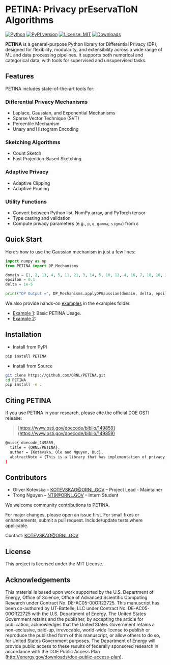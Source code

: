 <!-- 
# PETINA: Privacy prEservaTIoN Algorithms

**PETINA** is a Python package that provides a comprehensive suite of state-of-the-art differential privacy (DP) algorithms. It supports both supervised and unsupervised learning tasks and handles both numerical and categorical data types. PETINA is designed to be modular and easily integrated into existing machine learning pipelines, addressing common limitations in other libraries, such as limited algorithm diversity or complexity of use.

If you use this package in your work, please cite the appropriate reference from the official OSTI page:  
[https://www.osti.gov/doecode/biblio/149859](https://www.osti.gov/doecode/biblio/149859)

## Contributors

The PETINA project is developed and maintained by the following contributors:

- **Oliver Kotevska** – KOTEVSKAO@ORNL.GOV – Project Lead  
- **Trong Nguyen** – NT9@ORNL.GOV – Intern Student  

We welcome new contributors. See the [Contributing](#contributing) section for how to get involved.


## Featuresw

PETINA provides the following functionality:

### Differential Privacy Mechanisms
- Gaussian Mechanism (standard DP)
- Rényi Differential Privacy (RDP) Gaussian Mechanism
- Exponential Mechanism
- Laplace Mechanism
- Unary Encoding, Histogram Encoding
- Sparse Vector Technique
- DP Clipping, DP Pruning, DP Percentile Mechanism

### Sketching Algorithms
- Count Sketch
- Fast Projection-Based Sketching

### Adaptive Mechanisms
- Adaptive Clipping
- Adaptive Pruning

### Utility Functions
- Convert between:
  - Python list ↔ NumPy array
  - Python list ↔ PyTorch tensor
- Type casting and validation utilities
- Compute privacy parameters (p, q) from a given epsilon (ε)

## Installation

### Install via PyPI

```bash
pip install PETINA
````

### Install from Source

```bash
git clone https://github.com/ORNL/PETINA.git
cd PETINA
pip install -e .
```


## Quick Start

Here is a minimal example to apply the Gaussian mechanism:

```python
import numpy as np
from PETINA import DP_Mechanisms

domain = [1, 2, 13, 4, 5, 11, 21, 3, 14, 5, 10, 12, 4, 16, 7, 18, 10, 30, 20, 15, 27]
epsilon = 0.1
delta = 1e-5

print("DP Output =", DP_Mechanisms.applyDPGaussian(domain, delta, epsilon))
```


## More Examples

We provide additional [examples](./PETINA/examples/) in this folder to help you better understand Differential Privacy concepts and how to use the PETINA library effectively.

## License

This project is licensed under the [MIT License](LICENSE).


## Acknowledgements

This material is based upon work supported by the U.S. Department of Energy, Office of Science, Office of Advanced Scientific Computing Research under Contract No. DE-AC05-00OR22725. This manuscript has been co-authored by UT-Battelle, LLC under Contract No. DE-AC05-00OR22725 with the U.S. Department of Energy. The United States Government retains and the publisher, by accepting the article for publication, acknowledges that the United States Government retains a non-exclusive, paid-up, irrevocable, world-wide license to publish or reproduce the published form of this manuscript, or allow others to do so, for United States Government purposes. The Department of Energy will provide public access to these results of federally sponsored research in accordance with the DOE Public Access Plan (http://energy.gov/downloads/doe-public-access-plan).


## Contributing

Contributions to PETINA are welcome.

If you're planning a major change, please open an issue first to discuss it. For smaller changes or fixes, feel free to open a pull request directly.

Make sure to update or add tests if needed.

For questions or to coordinate contributions, you may contact [Dr.Olivera Kotevska](**KOTEVSKAO@ORNL.GOV**) -->


# PETINA: Privacy prEservaTIoN Algorithms

[![Python](https://img.shields.io/pypi/pyversions/petina)](https://pypi.org/project/PETINA/)
[![PyPI version](https://img.shields.io/pypi/v/petina)](https://pypi.org/project/PETINA/)
[![License: MIT](https://img.shields.io/badge/License-MIT-yellow.svg)](LICENSE)
[![Downloads](https://static.pepy.tech/badge/petina)](https://pepy.tech/project/petina)

**PETINA** is a general-purpose Python library for Differential Privacy (DP), designed for flexibility, modularity, and extensibility across a wide range of ML and data processing pipelines. It supports both numerical and categorical data, with tools for supervised and unsupervised tasks.

##  Features

PETINA includes state-of-the-art tools for:

###  Differential Privacy Mechanisms
- Laplace, Gaussian, and Exponential Mechanisms
- Sparse Vector Technique (SVT)
- Percentile Mechanism
- Unary and Histogram Encoding

###  Sketching Algorithms
- Count Sketch
- Fast Projection-Based Sketching

###  Adaptive Privacy
- Adaptive Clipping
- Adaptive Pruning

###  Utility Functions
- Convert between Python list, NumPy array, and PyTorch tensor
- Type casting and validation
- Compute privacy parameters (e.g., `p`, `q`, `gamma`, `sigma`) from ε

## Quick Start

Here’s how to use the Gaussian mechanism in just a few lines:

```python
import numpy as np
from PETINA import DP_Mechanisms

domain = [1, 2, 13, 4, 5, 11, 21, 3, 14, 5, 10, 12, 4, 16, 7, 18, 10, 30, 20, 15, 27]
epsilon = 0.1
delta = 1e-5

print("DP Output =", DP_Mechanisms.applyDPGaussian(domain, delta, epsilon))
```
We also provide hands-on [examples](./PETINA/examples/) in the examples folder.

- [Example 1](./PETINA/examples/tutorial1_basic.py): Basic PETINA Usage.
- [Example 2](./PETINA/examples/tutorial2_CountSketch_PureLDP.py): 


##  Installation
- Install from PyPI
```bash
pip install PETINA
```
- Install from Source
```bash
git clone https://github.com/ORNL/PETINA.git
cd PETINA
pip install -e .
```
## Citing PETINA
If you use PETINA in your research, please cite the official DOE OSTI release:  
> [https://www.osti.gov/doecode/biblio/149859](https://www.osti.gov/doecode/biblio/149859)
```bash
@misc{ doecode_149859,
  title = {ORNL/PETINA},
  author = {Kotevska, Ole and Nguyen, Duc},
  abstractNote = {This is a library that has implementation of privacy preservation algorithms.},
}
```
## Contributors
- Oliver Kotevska – KOTEVSKAO@ORNL.GOV – Project Lead - Maintainer
- Trong Nguyen – NT9@ORNL.GOV – Intern Student


We welcome community contributions to PETINA.

For major changes, please open an issue first. For small fixes or enhancements, submit a pull request. Include/update tests where applicable.

Contact: KOTEVSKAO@ORNL.GOV

## License
This project is licensed under the MIT License.

## Acknowledgements
This material is based upon work supported by the U.S. Department of Energy, Office of Science, Office of Advanced Scientific Computing Research under Contract No. DE-AC05-00OR22725. This manuscript has been co-authored by UT-Battelle, LLC under Contract No. DE-AC05-00OR22725 with the U.S. Department of Energy. The United States Government retains and the publisher, by accepting the article for publication, acknowledges that the United States Government retains a non-exclusive, paid-up, irrevocable, world-wide license to publish or reproduce the published form of this manuscript, or allow others to do so, for United States Government purposes. The Department of Energy will provide public access to these results of federally sponsored research in accordance with the DOE Public Access Plan (http://energy.gov/downloads/doe-public-access-plan).

